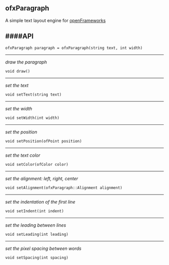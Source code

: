 ofxParagraph
-----------------
A simple text layout engine for [openFrameworks](http://openframeworks.cc/)


####API
-----------------

	ofxParagraph paragraph = ofxParagraph(string text, int width)

------------------------------------------------------------------------------
*draw the paragraph*
 
	void draw()
------------------------------------------------------------------------------
*set the text* 

	void setText(string text)
------------------------------------------------------------------------------
*set the width* 

	void setWidth(int width)	
------------------------------------------------------------------------------
*set the position* 

	void setPosition(ofPoint position)	
------------------------------------------------------------------------------
*set the text color*
 
	void setColor(ofColor color)
------------------------------------------------------------------------------
*set the alignment: left, right, center*
 
	void setAlignment(ofxParagraph::Alignment alignment)
------------------------------------------------------------------------------
*set the indentation of the first line*
 
	void setIndent(int indent)
------------------------------------------------------------------------------
*set the leading between lines*
 
	void setLeading(int leading)
------------------------------------------------------------------------------
*set the pixel spacing between words*
 
	void setSpacing(int spacing)

